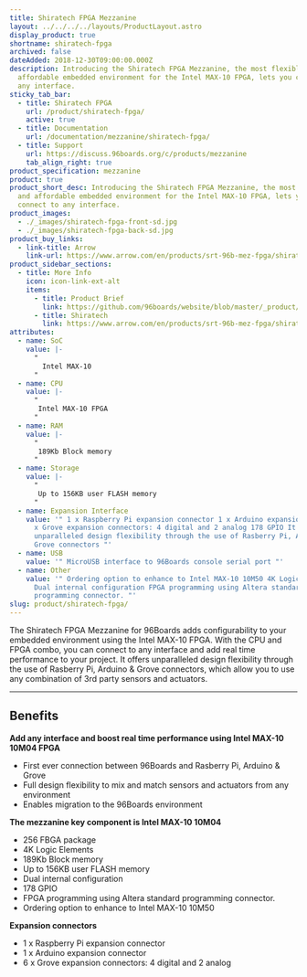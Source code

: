 ```yaml
---
title: Shiratech FPGA Mezzanine
layout: ../../../../layouts/ProductLayout.astro
display_product: true
shortname: shiratech-fpga
archived: false
dateAdded: 2018-12-30T09:00:00.000Z
description: Introducing the Shiratech FPGA Mezzanine, the most flexible and
  affordable embedded environment for the Intel MAX-10 FPGA, lets you connect to
  any interface.
sticky_tab_bar:
  - title: Shiratech FPGA
    url: /product/shiratech-fpga/
    active: true
  - title: Documentation
    url: /documentation/mezzanine/shiratech-fpga/
  - title: Support
    url: https://discuss.96boards.org/c/products/mezzanine
    tab_align_right: true
product_specification: mezzanine
product: true
product_short_desc: Introducing the Shiratech FPGA Mezzanine, the most flexible
  and affordable embedded environment for the Intel MAX-10 FPGA, lets you
  connect to any interface.
product_images:
  - ./_images/shiratech-fpga-front-sd.jpg
  - ./_images/shiratech-fpga-back-sd.jpg
product_buy_links:
  - link-title: Arrow
    link-url: https://www.arrow.com/en/products/srt-96b-mez-fpga/shiratech
product_sidebar_sections:
  - title: More Info
    icon: icon-link-ext-alt
    items:
      - title: Product Brief
        link: https://github.com/96boards/website/blob/master/_product/mezzanine/shiratech-fpga/files/shiratech-fpga-brief.pdf
      - title: Shiratech
        link: https://www.arrow.com/en/products/srt-96b-mez-fpga/shiratech
attributes:
  - name: SoC
    value: |-
      "
        Intel MAX-10
      "
  - name: CPU
    value: |-
      "
       Intel MAX-10 FPGA
      "
  - name: RAM
    value: |-
      "
       189Kb Block memory
      "
  - name: Storage
    value: |-
      "
       Up to 156KB user FLASH memory
      "
  - name: Expansion Interface
    value: '" 1 x Raspberry Pi expansion connector 1 x Arduino expansion connector 6
      x Grove expansion connectors: 4 digital and 2 analog 178 GPIO It offers
      unparalleled design flexibility through the use of Rasberry Pi, Arduino &
      Grove connectors "'
  - name: USB
    value: '" MicroUSB interface to 96Boards console serial port "'
  - name: Other
    value: '" Ordering option to enhance to Intel MAX-10 10M50 4K Logic Elements
      Dual internal configuration FPGA programming using Altera standard
      programming connector. "'
slug: product/shiratech-fpga/
---
```

The Shiratech FPGA Mezzanine for 96Boards adds configurability to your embedded environment using the Intel MAX-10 FPGA. With the CPU and FPGA combo, you can connect to any interface and add real time performance to your project. It offers unparalleled design flexibility through the use of Rasberry Pi, Arduino & Grove connectors, which allow you to use any combination of 3rd party sensors and actuators.

***

## Benefits

**Add any interface and boost real time performance using Intel MAX-10 10M04 FPGA**

- First ever connection between 96Boards and Rasberry Pi, Arduino & Grove
- Full design flexibility to mix and match sensors and actuators from any environment
- Enables migration to the 96Boards environment

**The mezzanine key component is Intel MAX-10 10M04**

- 256 FBGA package
- 4K Logic Elements
- 189Kb Block memory
- Up to 156KB user FLASH memory
- Dual internal configuration
- 178 GPIO
- FPGA programming using Altera standard programming connector.
- Ordering option to enhance to Intel MAX-10 10M50

**Expansion connectors**

- 1 x Raspberry Pi expansion connector
- 1 x Arduino expansion connector
- 6 x Grove expansion connectors: 4 digital and 2 analog
